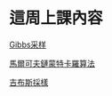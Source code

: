 這周上課內容
=
[Gibbs采样](https://blog.csdn.net/google19890102/article/details/51755245?fbclid=IwAR2kFv2RSVX4qw1aERMT0-Kl5kPOvSTWY7N5iB6cagqSxTrgdSRFCDAWZ0k)

[馬爾可夫鏈蒙特卡羅算法](https://wangcc.me/LSHTMlearningnote/MCMC-methods.html?fbclid=IwAR1IuHZwxjNsjlUvF4cQnUqgRcTQt-jOG-PrdkNC4hjUhjKYpBR1HWTstic)

[吉布斯採樣](https://zh.wikipedia.org/zh-tw/%E5%90%89%E5%B8%83%E6%96%AF%E9%87%87%E6%A0%B7?fbclid=IwAR1fBoFx6Lin8knEO1dMpL8KZWba6HMEXrMA468RwHdvWpACGVOLoUiaHOo0)

